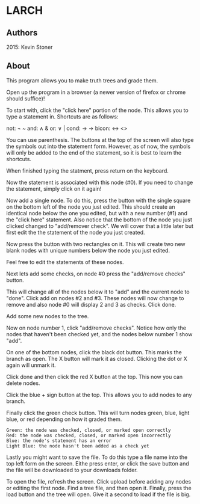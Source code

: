 # LARCH
## Authors
2015:
Kevin Stoner

## About
This program allows you to make truth trees and grade them.

Open up the program in a browser (a newer version of firefox or chrome should
suffice)!

To start with, click the "click here" portion of the node.  This allows you to
type a statement in.  Shortcuts are as follows:

  not:    ¬     ~
  and:    ∧     &
  or:     ∨     |
  cond:   →     ->
  bicon:  ↔     <>

You can use parenthesis.  The buttons at the top of the screen will also type
the symbols out into the statement form.  However, as of now, the symbols will
only be added to the end of the statement, so it is best to learn the shortcuts.

When finished typing the statment, press return on the keyboard.

Now the statement is associated with this node (#0).  If you need to change the
statement, simply click on it again!

Now add a single node.  To do this, press the button with the single square
on the bottom left of the node you just edited.  This should create an identical
node below the one you edited, but with a new number (#1) and the "click here"
statement.  Also notice that the bottom of the node you just clicked changed to
"add/remover check".  We will cover that a little later but first edit the
the statement of the node you just created.

Now press the button with two rectangles on it.  This will create two new blank
nodes with unique numbers below the node you just edited.

Feel free to edit the statements of these nodes.

Next lets add some checks, on node #0 press the "add/remove checks" button.

This will change all of the nodes below it to "add" and the current node to
"done".  Click add on nodes #2 and #3.  These nodes will now change to remove
and also node #0 will display 2 and 3 as checks.  Click done.

Add some new nodes to the tree.

Now on node number 1, click "add/remove checks".  Notice how only the nodes
that haven't been checked yet, and the nodes below number 1 show "add".

On one of the bottom nodes, click the black dot button.  This marks the branch
as open.  The X button will mark it as closed.   Clicking the dot or X again
will unmark it.

Click done and then click the red X button at the top.  This now you can delete
nodes.

Click the blue + sign button at the top.  This allows you to add nodes to any
branch.

Finally click the green check button.  This will turn nodes green, blue, light
blue, or red depending on how it graded them.

    Green: the node was checked, closed, or marked open correctly
    Red: the node was checked, closed, or marked open incorrectly
    Blue: the node's statement has an error
    Light Blue: the node hasn't been added as a check yet

Lastly you might want to save the file.  To do this type a file name into the
top left form on the screen.  Eithe press enter, or click the save button and
the file will be downloaded to your downloads folder.

To open the file, refresh the screen.  Click upload before adding any nodes or
editing the first node.  Find a tree file, and then open it.  Finally, press
the load button and the tree will open.  Give it a second to load if the file is
big.
